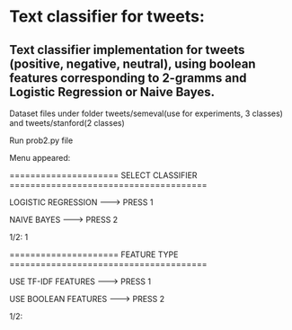 # Text classifier for tweets:
## Text classifier implementation for tweets (positive, negative, neutral), using boolean features corresponding to 2-gramms and Logistic Regression or Naive Bayes.

Dataset files under folder tweets/semeval(use for experiments, 3 classes) and tweets/stanford(2 classes) 

Run prob2.py file

Menu appeared:

===================== SELECT CLASSIFIER ======================================

LOGISTIC REGRESSION     ---> PRESS 1

NAIVE BAYES             ---> PRESS 2



1/2: 1

===================== FEATURE TYPE ======================================

USE TF-IDF FEATURES      ---> PRESS 1

USE BOOLEAN FEATURES     ---> PRESS 2

1/2: 


